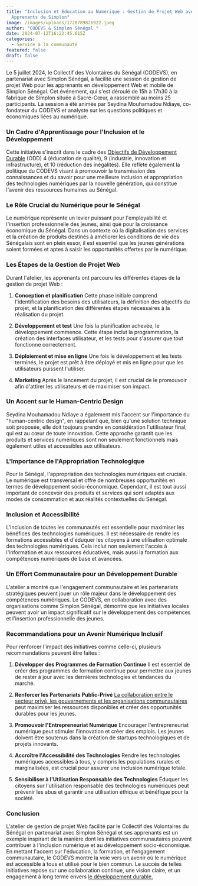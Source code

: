 ```yaml
---
title: "Inclusion et Education au Numerique : Gestion de Projet Web avec les
  Apprenants de Simplon"
image: /images/uploads/1720789826922.jpeg
author: "CODEVS & Simplon Sénégal "
date: 2024-07-12T16:22:45.615Z
categories:
  - Service à la communauté
featured: false
draft: false
---
```

Le 5 juillet 2024, le Collectif des Volontaires du Sénégal (CODEVS), en partenariat avec Simplon Sénégal, a facilité une session de gestion de projet Web pour les apprenants en développement Web et mobile de Simplon Sénégal. Cet événement, qui s'est déroulé de 15h à 17h30 à la fabrique de Simplon située à Sacré-Cœur, a rassemblé au moins 25 participants. La session a été animée par Seydina Mouhamadou Ndiaye, co-fondateur du CODEVS et analyste sur les questions politiques et économiques liées au numérique. 

### Un Cadre d'Apprentissage pour l'Inclusion et le Développement

Cette initiative s'inscrit dans le cadre des [Objectifs de Développement Durable](https://codevsn.org/categories/service-%C3%A0-la-communaut%C3%A9/) (ODD) 4 (éducation de qualité), 9 (industrie, innovation et infrastructure), et 10 (réduction des inégalités). Elle reflète également la politique du CODEVS visant à promouvoir la transmission des connaissances et du savoir pour une meilleure inclusion et appropriation des technologies numériques par la nouvelle génération, qui constitue l'avenir des ressources humaines au Sénégal.

### Le Rôle Crucial du Numérique pour le Sénégal

Le numérique représente un levier puissant pour l'employabilité et l'insertion professionnelle des jeunes, ainsi que pour la croissance économique du Sénégal. Dans un contexte où la digitalisation des services et la création de produits destinés à améliorer les conditions de vie des Sénégalais sont en plein essor, il est essentiel que les jeunes générations soient formées et aptes à saisir les opportunités offertes par le numérique.

### Les Étapes de la Gestion de Projet Web

Durant l'atelier, les apprenants ont parcouru les différentes étapes de la gestion de projet Web :

1. **Conception et planification**
   Cette phase initiale comprend l'identification des besoins des utilisateurs, la définition des objectifs du projet, et la planification des différentes étapes nécessaires à la réalisation du projet.

2. **Développement et test**
   Une fois la planification achevée, le développement commence. Cette étape inclut la programmation, la création des interfaces utilisateur, et les tests pour s'assurer que tout fonctionne correctement.

3. **Déploiement et mise en ligne**
   Une fois le développement et les tests terminés, le projet est prêt à être déployé et mis en ligne pour que les utilisateurs puissent l'utiliser.

4. **Marketing**
   Après le lancement du projet, il est crucial de le promouvoir afin d'attirer les utilisateurs et de maximiser son impact.

### Un Accent sur le Human-Centric Design

Seydina Mouhamadou Ndiaye a également mis l'accent sur l'importance du "human-centric design", en rappelant que, bien qu'une solution technique soit proposée, elle doit toujours prendre en considération l'utilisateur final, qui est au cœur de toute innovation. Cette approche garantit que les produits et services numériques sont non seulement fonctionnels mais également utiles et accessibles aux utilisateurs.

### L'Importance de l'Appropriation Technologique

Pour le Sénégal, l'appropriation des technologies numériques est cruciale. Le numérique est transversal et offre de nombreuses opportunités en termes de développement socio-économique. Cependant, il est tout aussi important de concevoir des produits et services qui sont adaptés aux modes de consommation et aux réalités contextuelles du Sénégal. 

### Inclusion et Accessibilité

L'inclusion de toutes les communautés est essentielle pour maximiser les bénéfices des technologies numériques. Il est nécessaire de rendre les formations accessibles et d'éduquer les citoyens à une utilisation optimale des technologies numériques. Cela inclut non seulement l'accès à l'information et aux ressources éducatives, mais aussi la formation aux compétences numériques de base et avancées.

### Un Effort Communautaire pour un Développement Durable

L'atelier a montré que l'engagement communautaire et les partenariats stratégiques peuvent jouer un rôle majeur dans le développement des compétences numériques. Le CODEVS, en collaboration avec des organisations comme Simplon Sénégal, démontre que les initiatives locales peuvent avoir un impact significatif sur le développement des compétences et l'insertion professionnelle des jeunes.

### Recommandations pour un Avenir Numérique Inclusif

Pour renforcer l'impact des initiatives comme celle-ci, plusieurs recommandations peuvent être faites :

1. **Développer des Programmes de Formation Continue**
   Il est essentiel de créer des programmes de formation continue pour permettre aux jeunes de rester à jour avec les dernières technologies et tendances du marché.

2. **Renforcer les Partenariats Public-Privé**
   [La collaboration entre le secteur privé, les gouvernements et les organisations communautaires](https://codevsn.org/actualites/invite-de-rfm-matin-pape-samb-dieye-theorise-et-modelise-lengagement-communautaire-et-ess-au-senegal/) peut maximiser les ressources disponibles et créer des opportunités durables pour les jeunes.

3. **Promouvoir l'Entrepreneuriat Numérique**
   Encourager l'entrepreneuriat numérique peut stimuler l'innovation et créer des emplois. Les jeunes doivent être soutenus dans la création de startups technologiques et de projets innovants.

4. **Accroître l'Accessibilité des Technologies**
   Rendre les technologies numériques accessibles à tous, y compris les populations rurales et marginalisées, est crucial pour assurer une inclusion numérique totale.

5. **Sensibiliser à l'Utilisation Responsable des Technologies**
   Éduquer les citoyens sur l'utilisation responsable des technologies numériques peut prévenir les abus et garantir une utilisation éthique et bénéfique pour la société.

### Conclusion

L'atelier de gestion de projet Web facilité par le Collectif des Volontaires du Sénégal en partenariat avec Simplon Sénégal et ses apprenants est un exemple inspirant de la manière dont les initiatives communautaires peuvent contribuer à l'inclusion numérique et au développement socio-économique. En mettant l'accent sur l'éducation, la formation, et l'engagement communautaire, le CODEVS montre la voie vers un avenir où le numérique est accessible à tous et utilisé pour le bien commun. Le succès de telles initiatives repose sur une collaboration continue, une vision claire, et un engagement à long terme envers [le développement durable.](https://codevsn.org/publications/rapport-codevs-jiv2023/)